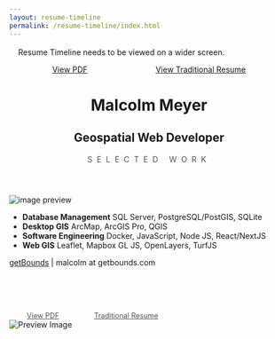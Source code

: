 ```yaml
---
layout: resume-timeline
permalink: /resume-timeline/index.html
---
```


<div class="placeholder" style="margin:1rem">
  <p>
    Resume Timeline needs to be viewed on a wider screen.
  </p>
  <span style="display: flex;justify-content:space-around"><a href="./mmeyer-resume-timeline.pdf">View PDF</a><a href="/resume.html">View Traditional Resume</a></span>
</div>
<div class="resume">
  <header>
    <h1>Malcolm Meyer</h1>
    <span>
    <h2>Geospatial Web Developer</h2>
    <p style="margin: 0.25rem 2.5rem 0;opacity: 0.75;text-transform:uppercase;letter-spacing: 8px;">selected work</p>
    </span>
  </header>
  <aside class="js-preview hidden">
    <img src="" alt="image preview" />
  </aside>
  <aside class="skills">

- **Database Management**
  SQL Server, PostgreSQL/PostGIS, SQLite
- **Desktop GIS**
  ArcMap, ArcGIS Pro, QGIS
- **Software Engineering**
  Docker, JavaScript, Node JS, React/NextJS
- **Web GIS**
Leaflet, Mapbox GL JS, OpenLayers, TurfJS
   </aside>
   <main>
     <div id="work"></div>
     <div id="timeline"></div>
   </main>
   <footer><a href="/">getBounds</a>&nbsp;| malcolm at getbounds.com</footer>
   <aside style="display:flex;justify-content:space-around;margin-top:5rem;max-width:300px;opacity:0.75;font-size: 0.8rem" class="hidden">
    <a href="/resume-timeline/resume-timeline.pdf">View PDF</a>
    <a href="/resume.html" title="Traditional Resume">Traditional Resume</a>
   </aside>
</div>

<div class="modal" id="preview">
  <a class="modal-overlay" href="#close" aria-label="Close"></a>
  <div class="modal-content">
    <picture>
      <img src="" alt="Preview Image">
    </picture>
    <figcaption></figcaption>
  </div>
</div>
